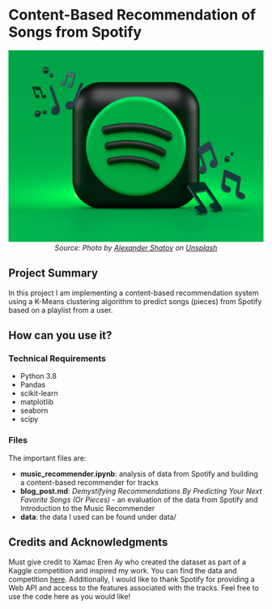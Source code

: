 # Content-Based Recommendation of Songs from Spotify

<p align="center"> 
    <img src="images/spotify_picture.jpg" alt="Spotify Cover Image">
    <br>
    <em>Source: Photo by <a href="https://unsplash.com/@alexbemore?utm_source=unsplash&utm_medium=referral&utm_content=creditCopyText">Alexander Shatov</a> on <a href="https://unsplash.com/?utm_source=unsplash&utm_medium=referral&utm_content=creditCopyText">Unsplash</a>
  </em>
 </p>



 ## Project Summary 

In this project I am implementing a content-based recommendation system using a K-Means clustering algorithm to predict songs (pieces) from Spotify based on a playlist from a user.



## How can you use it?

### Technical Requirements

* Python 3.8
* Pandas
* scikit-learn
* matplotlib
* seaborn
* scipy

### Files

The important files are: 
* **music_recommender.ipynb**: analysis of data from Spotify and building a content-based recommender for tracks
* **blog_post.md**: _Demystifying Recommendations By Predicting Your Next Favorite Songs (Or Pieces)_ - an evaluation of the data from Spotify and Introduction to the Music Recommender
* **data**: the data I used can be found under data/ 

## Credits and Acknowledgments

Must give credit to Xamac Eren Ay who created the dataset as part of a Kaggle competition and inspired my work. You can find the data and competition [here](https://www.kaggle.com/yamaerenay/spotify-dataset-19212020-160k-tracks). Additionally, I would like to thank Spotify for providing a Web API and access to the features associated with the tracks.
Feel free to use the code here as you would like!
